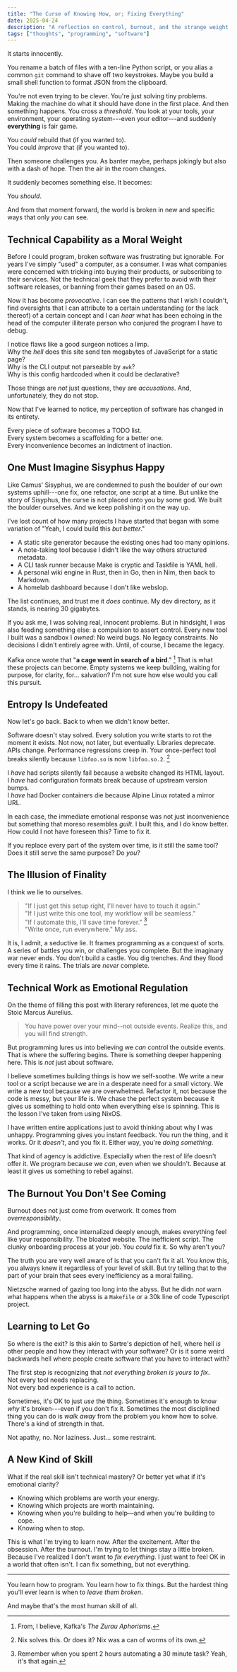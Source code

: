 ```yaml
---
title: "The Curse of Knowing How, or; Fixing Everything"
date: 2025-04-24
description: "A reflection on control, burnout, and the strange weight of technical fluency."
tags: ["thoughts", "programming", "software"]
---
```


It starts innocently.

You rename a batch of files with a ten-line Python script, or you alias a common
`git` command to shave off two keystrokes. Maybe you build a small shell
function to format JSON from the clipboard.

You're not even trying to be clever. You're just solving tiny problems. Making
the machine do what it should have done in the first place. And then something
happens. You cross a _threshold_. You look at your tools, your environment, your
operating system---even your editor---and suddenly **everything** is fair game.

You _could_ rebuild that (if you wanted to).\
You could _improve_ that (if you wanted to).

Then someone challenges you. As banter maybe, perhaps jokingly but also with a
dash of hope. Then the air in the room changes.

It suddenly becomes something else. It becomes:

You _should_.

And from that moment forward, the world is broken in new and specific ways that
only _you_ can see.

## Technical Capability as a Moral Weight

Before I could program, broken software was frustrating but ignorable. For years
I've simply "used" a computer, as a consumer. I was what companies were
concerned with tricking into buying their products, or subscribing to their
services. Not the technical geek that they prefer to avoid with their software
releases, or banning from their games based on an OS.

Now it has become _provocative_. I can see the patterns that I wish I couldn't,
find oversights that I can attribute to a certain understanding (or the lack
thereof) of a certain concept and I can _hear_ what has been echoing in the head
of the computer illiterate person who conjured the program I have to debug.

I notice flaws like a good surgeon notices a limp.\
Why the _hell_ does this site send ten megabytes of JavaScript for a static
page?\
Why is the CLI output not parseable by `awk`?\
Why is this config hardcoded when it could be declarative?

Those things are _not_ just questions, they are _accusations_. And,
unfortunately, they do not stop.

Now that I've learned to notice, my perception of software has changed in its
entirety.

Every piece of software becomes a TODO list.\
Every system becomes a scaffolding for a better one.\
Every inconvenience becomes an indictment of inaction.

## One Must Imagine Sisyphus Happy

Like Camus' Sisyphus, we are condemned to push the boulder of our own systems
uphill---one fix, one refactor, one script at a time. But unlike the story of
Sisyphus, the curse is not placed onto you by some god. We built the boulder
ourselves. And we keep polishing it on the way up.

I've lost count of how many projects I have started that began with some
variation of "Yeah, I could build this _but better_."

- A static site generator because the existing ones had too many opinions.
- A note-taking tool because I didn't like the way others structured metadata.
- A CLI task runner because Make is cryptic and Taskfile is YAML hell.
- A personal wiki engine in Rust, then in Go, then in Nim, then back to
  Markdown.
- A homelab dashboard because I don't like webslop.

The list continues, and trust me it _does_ continue. My dev directory, as it
stands, is nearing 30 gigabytes.

If you ask me, I was solving real, innocent problems. But in hindsight, I was
also feeding something else: a compulsion to assert control. Every new tool I
built was a sandbox I _owned_: No weird bugs. No legacy constraints. No
decisions I didn't entirely agree with. Until, of course, I became the legacy.

Kafka once wrote that "**a cage went in search of a bird**." [^1] That is what
these projects can become. Empty systems we keep building, waiting for purpose,
for clarity, for... salvation? I'm not sure how else would you call this
pursuit.

[^1]: From, I believe, Kafka's _The Zurau Aphorisms_.

## Entropy Is Undefeated

Now let's go back. Back to when we didn't know better.

Software doesn't stay solved. Every solution you write starts to rot the moment
it exists. Not now, not later, but eventually. Libraries deprecate. APIs change.
Performance regressions creep in. Your once-perfect tool breaks silently because
`libfoo.so` is now `libfoo.so.2`. [^2]

[^2]: Nix solves this. Or does it? Nix was a can of worms of its own.

I _have_ had scripts silently fail because a website changed its HTML layout.\
I _have_ had configuration formats break because of upstream version bumps.\
I _have_ had Docker containers die because Alpine Linux rotated a mirror URL.

In each case, the immediate emotional response was not just inconvenience but
something that moreso resembles _guilt_. I built this, and I do know better. How
could I not have foreseen this? Time to fix it.

If you replace every part of the system over time, is it still the same tool?
Does it still serve the same purpose? Do _you_?

## The Illusion of Finality

I think we lie to ourselves.

> "If I just get this setup right, I'll never have to touch it again."\
> "If I just write this one tool, my workflow will be seamless."\
> "If I automate this, I'll save time forever." [^3]\
> "Write once, run everywhere." My ass.

[^3]: Remember when you spent 2 hours automating a 30 minute task? Yeah, it's
    that again.

It is, I admit, a seductive lie. It frames programming as a conquest of sorts. A
series of battles you win, or challenges you complete. But the imaginary war
never ends. You don't build a castle. You dig trenches. And they flood every
time it rains. The trials are _never_ complete.

## Technical Work as Emotional Regulation

On the theme of filling this post with literary references, let me quote the
Stoic Marcus Aurelius.

> You have power over your mind--not outside events. Realize this, and you will
> find strength.

But programming lures us into believing we _can_ control the outside events.
That is where the suffering begins. There is something deeper happening here.
This is _not_ just about software.

I believe sometimes building things is how we self-soothe. We write a new tool
or a script because we are in a desperate need for a small victory. We write a
new tool because we are overwhelmed. Refactor it, not because the code is messy,
but your life is. We chase the perfect system because it gives us something to
hold onto when everything else is spinning. This is the lesson I've taken from
using NixOS.

I have written entire applications just to avoid thinking about why I was
unhappy. Programming gives you instant feedback. You run the thing, and it
works. Or it _doesn't_, and you fix it. Either way, you're _doing something_.

That kind of agency is addictive. Especially when the rest of life doesn't offer
it. We program because we _can_, even when we shouldn't. Because at least it
gives us something to rebel against.

## The Burnout You Don't See Coming

Burnout does not just come from overwork. It comes from _overresponsibility_.

And programming, once internalized deeply enough, makes everything feel like
your responsibility. The bloated website. The inefficient script. The clunky
onboarding process at your job. You _could_ fix it. So why aren't you?

The truth you are very well aware of is that you can't fix it all. You _know_
this, you always knew it regardless of your level of skill. But try telling that
to the part of your brain that sees every inefficiency as a moral failing.

Nietzsche warned of gazing too long into the abyss. But he didn _not_ warn what
happens when the abyss is a `Makefile` or a 30k line of code Typescript project.

## Learning to Let Go

So where is the exit? Is this akin to Sartre's depiction of hell, where hell
_is_ other people and how they interact with your software? Or is it some weird
backwards hell where people create software that you have to interact with?

The first step is recognizing that _not everything broken is yours to fix_.\
Not every tool needs replacing.\
Not every bad experience is a call to action.

Sometimes, it's OK to just _use_ the thing. Sometimes it's enough to know _why_
it's broken---even if you don't fix it. Sometimes the most disciplined thing you
can do is _walk away_ from the problem you know how to solve. There's a kind of
strength in that.

Not apathy, no. Nor laziness. Just... some restraint.

## A New Kind of Skill

What if the real skill isn't technical mastery? Or better yet what if it's
emotional clarity?

- Knowing which problems are worth your energy.
- Knowing which projects are worth maintaining.
- Knowing when you're building to help—and when you're building to cope.
- Knowing when to stop.

This is what I'm trying to learn now. After the excitement. After the obsession.
After the burnout. I'm trying to let things stay a little broken. Because I've
realized I don't want to _fix everything_. I just want to feel OK in a world
that often isn't. I can fix something, but not everything.

---

You learn how to program. You learn how to fix things. But the hardest thing
you'll ever learn is when to _leave them broken_.

And maybe that's the most human skill of all.
